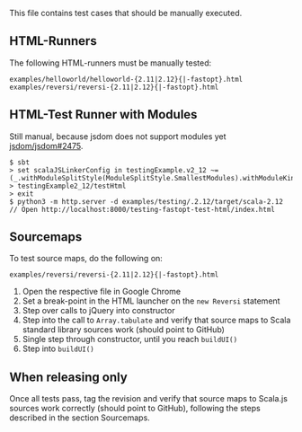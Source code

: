 This file contains test cases that should be manually executed.

## HTML-Runners

The following HTML-runners must be manually tested:

    examples/helloworld/helloworld-{2.11|2.12}{|-fastopt}.html
    examples/reversi/reversi-{2.11|2.12}{|-fastopt}.html

## HTML-Test Runner with Modules

Still manual, because jsdom does not support modules yet
[jsdom/jsdom#2475](https://github.com/jsdom/jsdom/issues/2475).

```
$ sbt
> set scalaJSLinkerConfig in testingExample.v2_12 ~= (_.withModuleSplitStyle(ModuleSplitStyle.SmallestModules).withModuleKind(ModuleKind.ESModule))
> testingExample2_12/testHtml
> exit
$ python3 -m http.server -d examples/testing/.2.12/target/scala-2.12
// Open http://localhost:8000/testing-fastopt-test-html/index.html
```

## Sourcemaps

To test source maps, do the following on:

    examples/reversi/reversi-{2.11|2.12}{|-fastopt}.html

1. Open the respective file in Google Chrome
2. Set a break-point in the HTML launcher on the `new Reversi` statement
3. Step over calls to jQuery into constructor
4. Step into the call to `Array.tabulate` and verify that source maps
   to Scala standard library sources work (should point to GitHub)
5. Single step through constructor, until you reach `buildUI()`
6. Step into `buildUI()`


## When releasing only

Once all tests pass, tag the revision and verify that source maps to
Scala.js sources work correctly (should point to GitHub), following
the steps described in the section Sourcemaps.
